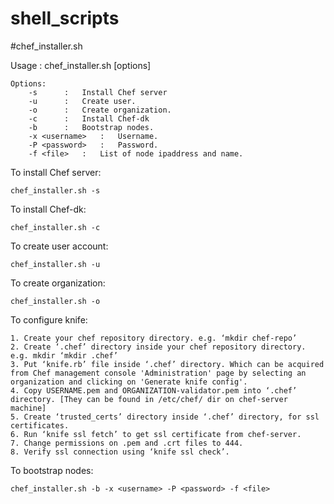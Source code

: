 # shell_scripts

#chef_installer.sh


Usage : chef_installer.sh [options]
   
	Options: 
		-s		:	Install Chef server
		-u		:	Create user.
		-o		:	Create organization.
		-c		:	Install Chef-dk
		-b		:	Bootstrap nodes.
		-x <username>	:	Username.
		-P <password>	:	Password.
		-f <file>	:	List of node ipaddress and name.

To install Chef server:

	chef_installer.sh -s

To install Chef-dk:

	chef_installer.sh -c

To create user account:

	chef_installer.sh -u

To create organization:

	chef_installer.sh -o

To configure knife:

	1. Create your chef repository directory. e.g. ‘mkdir chef-repo’
	2. Create ‘.chef’ directory inside your chef repository directory. e.g. mkdir ‘mkdir .chef’
	3. Put ‘knife.rb’ file inside ‘.chef’ directory. Which can be acquired from Chef management console 'Administration' page by selecting an organization and clicking on 'Generate knife config'.
	4. Copy USERNAME.pem and ORGANIZATION-validator.pem into ‘.chef’ directory. [They can be found in /etc/chef/ dir on chef-server machine]
	5. Create ‘trusted_certs’ directory inside ‘.chef’ directory, for ssl certificates.
	6. Run ‘knife ssl fetch’ to get ssl certificate from chef-server.
	7. Change permissions on .pem and .crt files to 444.
	8. Verify ssl connection using ‘knife ssl check’.
To bootstrap nodes:

	chef_installer.sh -b -x <username> -P <password> -f <file>
